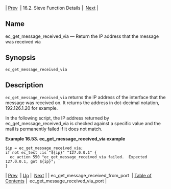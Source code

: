 | [Prev](sieve.ref.ec_get_message_received_from_port)  | 16.2. Sieve Function Details |  [Next](sieve.ref.ec_get_message_received_via_port.php) |

<a name="sieve.ref.ec_get_message_received_via"></a>
## Name

ec_get_message_received_via — Return the IP address that the message was received via

## Synopsis

`ec_get_message_received_via`

<a name="idp29756496"></a>
## Description

`ec_get_message_received_via` returns the IP address of the interface that the message was received on. It returns the address in dot-decimal notation, 192.126.1.20 for example.

In the following script, the IP address returned by ec_get_message_received_via is checked against a specific value and the mail is permanently failed if it does not match.

<a name="example.ec_get_message_received_via"></a>

**Example 16.53. ec_get_message_received_via example**

```
$ip = ec_get_message_received_via;
if not ec_test :is "${ip}" "127.0.0.1" {
  ec_action 550 "ec_get_message_received_via failed.  Expected 127.0.0.1, got ${ip}";
}
```

| [Prev](sieve.ref.ec_get_message_received_from_port)  | [Up](sieve.ref.files.php) |  [Next](sieve.ref.ec_get_message_received_via_port.php) |
| ec_get_message_received_from_port  | [Table of Contents](index) |  ec_get_message_received_via_port |
